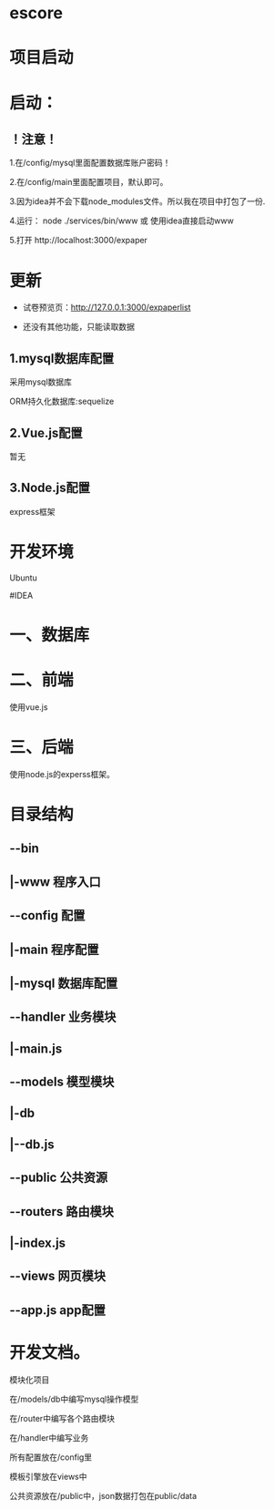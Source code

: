 # escore

# 项目启动

# 启动：

##  ！注意！

1.在/config/mysql里面配置数据库账户密码！

2.在/config/main里面配置项目，默认即可。

3.因为idea并不会下载node_modules文件。所以我在项目中打包了一份.

4.运行： node ./services/bin/www 或 使用idea直接启动www

5.打开 http://localhost:3000/expaper

# 更新 
+ 试卷预览页：http://127.0.0.1:3000/expaperlist
- 还没有其他功能，只能读取数据

## 1.mysql数据库配置

采用mysql数据库

ORM持久化数据库:sequelize

## 2.Vue.js配置

暂无

## 3.Node.js配置

express框架

# 开发环境

 Ubuntu

#IDEA

# 一、数据库

# 二、前端

使用vue.js


# 三、后端

使用node.js的experss框架。


# 目录结构

## --bin
## |-www		程序入口
## --config	配置
## |-main		程序配置
## |-mysql		数据库配置
## --handler	业务模块
## |-main.js
## --models	模型模块
## |-db
## |--db.js
## --public	公共资源
## --routers	路由模块
## |-index.js
## --views		网页模块
## --app.js	app配置

# 开发文档。

模块化项目 

在/models/db中编写mysql操作模型

在/router中编写各个路由模块

在/handler中编写业务

所有配置放在/config里

模板引擎放在views中

公共资源放在/public中，json数据打包在public/data